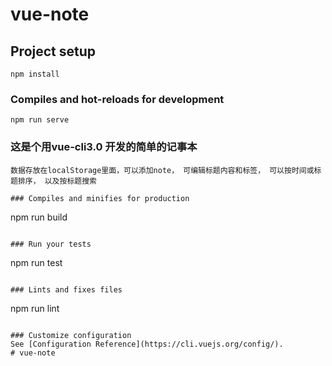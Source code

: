# vue-note

## Project setup
```
npm install
```

### Compiles and hot-reloads for development
```
npm run serve
```

### 这是个用vue-cli3.0 开发的简单的记事本
```
数据存放在localStorage里面，可以添加note， 可编辑标题内容和标签， 可以按时间或标题排序， 以及按标题搜索

### Compiles and minifies for production
```
npm run build
```

### Run your tests
```
npm run test
```

### Lints and fixes files
```
npm run lint
```

### Customize configuration
See [Configuration Reference](https://cli.vuejs.org/config/).
# vue-note
